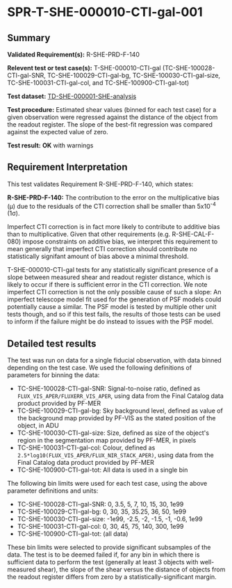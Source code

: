 # SPR-T-SHE-000010-CTI-gal-001

## Summary

**Validated Requirement(s):** R-SHE-PRD-F-140

**Relevent test or test case(s):** T-SHE-000010-CTI-gal (TC-SHE-100028-CTI-gal-SNR, TC-SHE-100029-CTI-gal-bg, TC-SHE-100030-CTI-gal-size, TC-SHE-100031-CTI-gal-col, and TC-SHE-100900-CTI-gal-tot)

**Test dataset:** [TD-SHE-000001-SHE-analysis](TD/TD-SHE-000001-SHE-analysis.html)

**Test procedure:** Estimated shear values (binned for each test case) for a given observation were regressed against the distance of the object from the readout register. The slope of the best-fit regression was compared against the expected value of zero.

**Test result:** **OK** with warnings

## Requirement Interpretation

This test validates Requirement R-SHE-PRD-F-140, which states:

**R-SHE-PRD-F-140:** The contribution to the error on the multiplicative bias (&mu;) due to the residuals of the CTI correction shall be smaller than 5x10<sup>-4</sup> (1&sigma;).

Imperfect CTI correction is in fact more likely to contribute to additive bias than to multiplicative. Given that other requirements (e.g. R-SHE-CAL-F-080) impose constraints on additive bias, we interpret this requirement to mean generally that imperfect CTI correction should contribute no statistically signifant amount of bias above a minimal threshold.

T-SHE-000010-CTI-gal tests for any statistically significant presence of a slope between measured shear and readout register distance, which is likely to occur if there is sufficient error in the CTI correction. We note imperfect CTI correction is not the only possible cause of such a slope: An imperfect telescope model fit used for the generation of PSF models could potentially cause a similar. The PSF model is tested by multiple other unit tests though, and so if this test fails, the results of those tests can be used to inform if the failure might be do instead to issues with the PSF model.

## Detailed test results

The test was run on data for a single fiducial observation, with data binned depending on the test case. We used the following definitions of parameters for binning the data:

* TC-SHE-100028-CTI-gal-SNR: Signal-to-noise ratio, defined as `FLUX_VIS_APER/FLUXERR_VIS_APER`, using data from the Final Catalog data product provided by PF-MER
* TC-SHE-100029-CTI-gal-bg: Sky background level, defined as value of the background map provided by PF-VIS as the stated position of the object, in ADU
* TC-SHE-100030-CTI-gal-size: Size, defined as size of the object's region in the segmentation map provided by PF-MER, in pixels
* TC-SHE-100031-CTI-gal-col: Colour, defined as `2.5*log10(FLUX_VIS_APER/FLUX_NIR_STACK_APER)`, using data from the Final Catalog data product provided by PF-MER
* TC-SHE-100900-CTI-gal-tot: All data is used in a single bin

The following bin limits were used for each test case, using the above parameter definitions and units:

* TC-SHE-100028-CTI-gal-SNR: 0, 3.5, 5, 7, 10, 15, 30, 1e99
* TC-SHE-100029-CTI-gal-bg: 0, 30, 35, 35.25, 36, 50, 1e99
* TC-SHE-100030-CTI-gal-size: -1e99, -2.5, -2, -1.5, -1, -0.6, 1e99
* TC-SHE-100031-CTI-gal-col: 0, 30, 45, 75, 140, 300, 1e99
* TC-SHE-100900-CTI-gal-tot: (all data)

These bin limits were selected to provide significant subsamples of the data. The test is to be deemed failed if, for any bin in which there is sufficient data to perform the test (generally at least 3 objects with well-measured shear), the slope of the shear versus the distance of objects from the readout register differs from zero by a statistically-significant margin.
